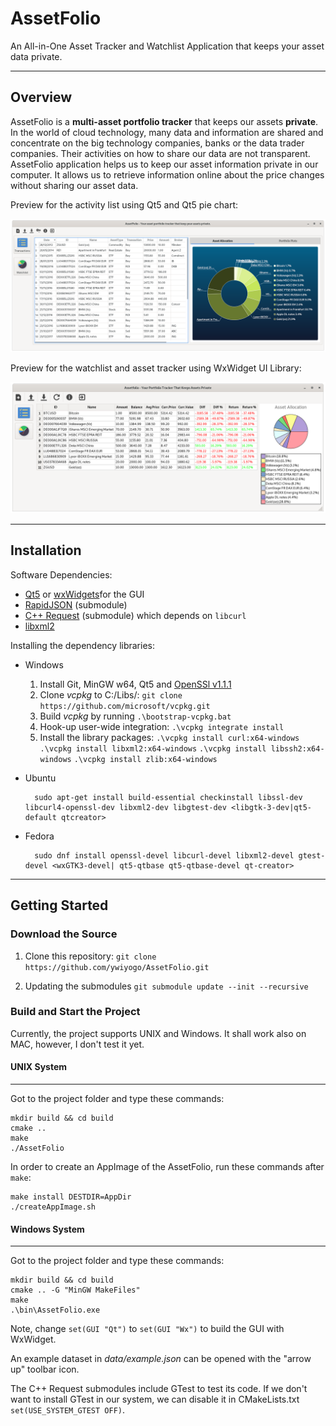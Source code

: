 # AssetFolio

An All-in-One Asset Tracker and Watchlist Application that keeps your asset data private.

---

## Overview

AssetFolio is a **multi-asset portfolio tracker** that keeps our assets **private**. In the world of cloud technology, many data and information are shared and concentrate on the big technology companies, banks or the data trader companies. Their activities on how to share our data are not transparent. AssetFolio application helps us to keep our asset information private in our computer. It allows us to retrieve information online about the price changes without sharing our asset data.

Preview for the activity list using Qt5 and Qt5 pie chart:

![Activity list][activity]


Preview for the watchlist and asset tracker using WxWidget UI Library:

![Watchlist][watchlist]

---

## Installation

Software Dependencies:

* [Qt5](https://doc.qt.io/qt-5/gettingstarted.html) or [wxWidgets](https://www.wxwidgets.org/)for the GUI
* [RapidJSON](https://github.com/Tencent/rapidjson) (submodule)
* [C++ Request](https://github.com/whoshuu/cpr) (submodule) which depends on `libcurl`
* [libxml2](http://www.xmlsoft.org/)

Installing the dependency libraries:

* Windows

    1. Install Git, MinGW w64, Qt5 and [OpenSSl v1.1.1](https://slproweb.com/products/Win32OpenSSL.html)
    2. Clone *vcpkg* to C:/Libs/: `git clone https://github.com/microsoft/vcpkg.git`
    2. Build *vcpkg* by running `.\bootstrap-vcpkg.bat`
    3. Hook-up user-wide integration: `.\vcpkg integrate install`
    3. Install the library packages:
          `.\vcpkg install curl:x64-windows`
          `.\vcpkg install libxml2:x64-windows`
          `.\vcpkg install libssh2:x64-windows`
          `.\vcpkg install zlib:x64-windows`

* Ubuntu

        sudo apt-get install build-essential checkinstall libssl-dev libcurl4-openssl-dev libxml2-dev libgtest-dev <libgtk-3-dev|qt5-default qtcreator>

* Fedora

        sudo dnf install openssl-devel libcurl-devel libxml2-devel gtest-devel <wxGTK3-devel| qt5-qtbase qt5-qtbase-devel qt-creator>

---

## Getting Started 

### Download the Source

1. Clone this repository: `git clone https://github.com/ywiyogo/AssetFolio.git`

2. Updating the submodules `git submodule update --init --recursive`


### Build and Start the Project

Currently, the project supports UNIX and Windows. It shall work also on MAC, however, I don't test it yet.

#### UNIX System
---

Got to the project folder and type these commands:

```
mkdir build && cd build
cmake ..
make
./AssetFolio
```

In order to create an AppImage of the AssetFolio, run these commands after `make`:

```
make install DESTDIR=AppDir
./createAppImage.sh

```

#### Windows System
---

Got to the project folder and type these commands:

```
mkdir build && cd build
cmake .. -G "MinGW MakeFiles"
make
.\bin\AssetFolio.exe
```

Note, change `set(GUI "Qt")` to `set(GUI "Wx")` to build the GUI with WxWidget.

An example dataset in _data/example.json_ can be opened with the "arrow up" toolbar icon.

The C++ Request submodules include GTest to test its code. If we don't want to install GTest in our system, we can disable it in CMakeLists.txt `set(USE_SYSTEM_GTEST OFF)`.


[activity]: imgs/activity.png "Screenshot of the activity list"
[watchlist]: imgs/watchlist.png "Screenshot of the watchlist and the tracker"
